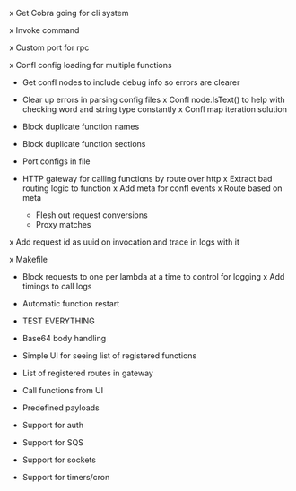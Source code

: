 x Get Cobra going for cli system

x Invoke command

x Custom port for rpc

x Confl config loading for multiple functions
  - Get confl nodes to include debug info so errors are clearer
  - Clear up errors in parsing config files
  x Confl node.IsText() to help with checking word and string type constantly
  x Confl map iteration solution
  - Block duplicate function names
  - Block duplicate function sections
  - Port configs in file

- HTTP gateway for calling functions by route over http
  x Extract bad routing logic to function
  x Add meta for confl events
  x Route based on meta
  - Flesh out request conversions
  - Proxy matches

x Add request id as uuid on invocation and trace in logs with it

x Makefile

- Block requests to one per lambda at a time to control for logging
x Add timings to call logs
- Automatic function restart

- TEST EVERYTHING

- Base64 body handling

- Simple UI for seeing list of registered functions
- List of registered routes in gateway
- Call functions from UI
- Predefined payloads

- Support for auth
- Support for SQS
- Support for sockets
- Support for timers/cron


